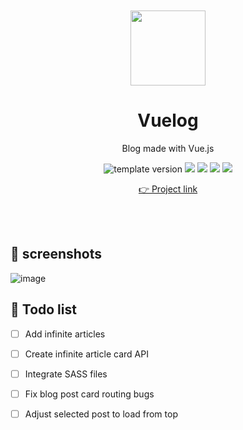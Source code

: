 <br />
<br />

<!-- Header -->

<div align="middle" >
  <img width="120px;" src="https://user-images.githubusercontent.com/46529118/141477769-90885f88-e95a-4687-89a0-4a440424547e.png"/>
</div>

<h1 align="middle">Vuelog</h2>
<p align="middle">Blog made with Vue.js</p>

<p align="middle">
  <img src="https://img.shields.io/badge/version-1.0.0-yellowgreen?style=flat-square" alt="template version"/>
  <img src="https://img.shields.io/badge/language-HTML-F1652A.svg?style=flat-square"/>
  <img src="https://img.shields.io/badge/language-SASS-BF4080"/>
  <img src="https://img.shields.io/badge/language-VUE-42B983"/>
  <img src="https://img.shields.io/badge/license-MIT-A51931.svg?style=flat-square"/>
</p>


<p align="middle"><a href="https://yejinc.github.io/vuelog/">👉 Project link</a></p>

<br />
<br />

<!-- Content -->

## 📸 screenshots

![image](https://user-images.githubusercontent.com/46529118/141478449-652a45b5-6c68-418c-a11e-bef85a7481e4.png)


<!-- Todo -->

## 👀 Todo list
- [ ] Add infinite articles
- [ ] Create infinite article card API
- [ ] Integrate SASS files
- [ ] Fix blog post card routing bugs
- [ ] Adjust selected post to load from top


<br />
<br />

